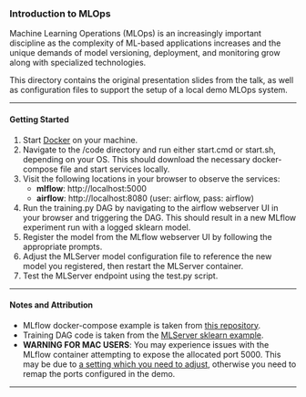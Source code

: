 ### Introduction to MLOps
Machine Learning Operations (MLOps) is an increasingly important discipline as the complexity of ML-based applications increases and the unique demands of model versioning, deployment, and monitoring grow along with specialized technologies.

This directory contains the original presentation slides from the talk, as well as configuration files to support the setup of a local demo MLOps system.

***

#### Getting Started
1. Start [Docker](https://docs.docker.com/get-started/) on your machine.
2. Navigate to the /code directory and run either start.cmd or start.sh, depending on your OS. This should download the necessary docker-compose file and start services locally.
3. Visit the following locations in your browser to observe the services:
   - **mlflow**: http://localhost:5000
   - **airflow**: http://localhost:8080 (user: airflow, pass: airflow)
6. Run the training.py DAG by navigating to the airflow webserver UI in your browser and triggering the DAG. This should result in a new MLflow experiment run with a logged sklearn model.
7. Register the model from the MLflow webserver UI by following the appropriate prompts.
8. Adjust the MLServer model configuration file to reference the new model you registered, then restart the MLServer container.
9. Test the MLServer endpoint using the test.py script.

***

#### Notes and Attribution
- MLflow docker-compose example is taken from [this repository](https://github.com/sachua/mlflow-docker-compose).
- Training DAG code is taken from the [MLServer sklearn example](https://mlserver.readthedocs.io/en/latest/examples/sklearn/README.html).
- **WARNING FOR MAC USERS**: You may experience issues with the MLflow container attempting to expose the allocated port 5000. This may be due to [a setting which you need to adjust](https://stackoverflow.com/questions/72369320/why-always-something-is-running-at-port-5000-on-my-mac), otherwise you need to remap the ports configured in the demo.

***
